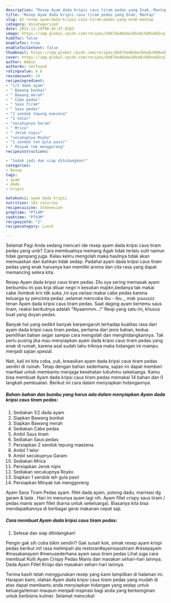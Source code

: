 ```yaml
---
description: "Resep Ayam dada kripsi caus tiram pedas yang Enak, Mantap"
title: "Resep Ayam dada kripsi caus tiram pedas yang Enak, Mantap"
slug: 82-resep-ayam-dada-kripsi-caus-tiram-pedas-yang-enak-mantap
category: Uncategorized
date: 2022-12-19T06:45:47.018Z
image: https://img-global.cpcdn.com/recipes/bb67da48abe3bba0/680x482cq70/ayam-dada-kripsi-caus-tiram-pedas-foto-resep-utama.jpg
hideToc: false
enableToc: true
enableTocContent: false
thumbnail: https://img-global.cpcdn.com/recipes/bb67da48abe3bba0/680x482cq70/ayam-dada-kripsi-caus-tiram-pedas-foto-resep-utama.jpg
cover: https://img-global.cpcdn.com/recipes/bb67da48abe3bba0/680x482cq70/ayam-dada-kripsi-caus-tiram-pedas-foto-resep-utama.jpg
author: Admin
authorAv: notfound
ratingvalue: 4.6
reviewcount: 14
recipeingredient:
- "1/2 dada ayam"
- " Bawang bonbai"
- " Bawang merah"
- " Cabe pedas"
- " Saus tiram"
- " Saus pedas"
- "2 sendok tepung maezena"
- "1 telor"
- "secukupnya Garam"
- " Mrica"
- " Jerok nipis"
- "secukupnya Royko"
- "1 sendok teh gula pasir"
- " Minyak tuk menggoreng"
recipeinstructions:

- "Sudah jadi dan siap dihidangkan!"
categories:
- Resep
tags:
- ayam
- dada
- kripsi

katakunci: ayam dada kripsi 
nutrition: 163 calories
recipecuisine: Indonesian
preptime: "PT14M"
cooktime: "PT43M"
recipeyield: "2"
recipecategory: Lunch

---
```



Selamat Pagi Anda sedang mencari ide resep ayam dada kripsi caus tiram pedas yang unik? Cara membuatnya memang Agak tidak terlalu sulit namun tidak gampang juga. Kalau keliru mengolah maka hasilnya tidak akan memuaskan dan bahkan tidak sedap. Padahal ayam dada kripsi caus tiram pedas yang enak harusnya kan memiliki aroma dan cita rasa yang dapat memancing selera kita.


Resep Ayam dada kripsi caus tiram pedas. Dlu sya sering memasak ayam berbumbu ini pas krja diluar negri n kesukan majikn,bedanya tak makai cabe /lombok krn tdk suka ,ini sya variasi makai cabe pedas karena keluarga sy pencinta pedaz ,selamat mencoba ibu - ibu ,, mak yuuuzzz tenan Ayam dada kripsi caus tiram pedas. Saat daging ayam bertemu saus tiram, reaksi berikutnya adalah &#34;Nyaammm…!&#34; Resp yang satu ini, khusus buat yang doyan pedas.

Banyak hal yang sedikit banyak berpengaruh terhadap kualitas rasa dari ayam dada kripsi caus tiram pedas, pertama dari jenis bahan, kedua pemilihan bahan segar sampai cara mengolah dan menghidangkannya. Tak perlu pusing jika mau menyiapkan ayam dada kripsi caus tiram pedas yang enak di rumah, karena asal sudah tahu triknya maka hidangan ini mampu menjadi sajian spesial.


Nah, kali ini kita coba, yuk, kreasikan ayam dada kripsi caus tiram pedas sendiri di rumah. Tetap dengan bahan sederhana, sajian ini dapat memberi manfaat untuk membantu menjaga kesehatan tubuhmu sekeluarga. Kamu bisa membuat Ayam dada kripsi caus tiram pedas memakai 14 bahan dan 0 langkah pembuatan. Berikut ini cara dalam menyiapkan hidangannya.

<!--inarticleads1-->

##### Bahan-bahan dan bumbu yang harus ada dalam menyiapkan Ayam dada kripsi caus tiram pedas:

1. Sediakan 1/2 dada ayam
1. Siapkan  Bawang bonbai
1. Siapkan  Bawang merah
1. Sediakan  Cabe pedas
1. Ambil  Saus tiram
1. Sediakan  Saus pedas
1. Persiapkan 2 sendok tepung maezena
1. Ambil 1 telor
1. Ambil secukupnya Garam
1. Sediakan  Mrica
1. Persiapkan  Jerok nipis
1. Sediakan secukupnya Royko
1. Siapkan 1 sendok teh gula pasir
1. Persiapkan  Minyak tuk menggoreng


Ayam Saos Tiram Pedas ayam. fillet dada ayam, potong dadu, marinasi dg garam &amp; lada . Hari ini menunya ayam lagi nih. Ayam fillet crispy saus tiram / pedas manis ayam fillet (karna untuk sekeluarga). Biasanya kita bisa mendapatkannya di berbagai gerai makanan cepat saji. 

<!--inarticleads2-->

##### Cara membuat Ayam dada kripsi caus tiram pedas:


1. Selesai dan siap dihidangkan!

Pengin gak sih coba bikin sendiri? Gak susah kok, simak resep ayam krispi pedas berikut ini! rasa melimpah ala restoran#ayamsaustiram #resepayam #masakanayam #menusederhana ayam saus tiram pedas Lihat juga cara membuat Kulit Ayam Crispy Pedas Manis dan masakan sehari-hari lainnya. Dada Ayam Fillet Krispi dan masakan sehari-hari lainnya. 

Terima kasih telah menggunakan resep yang kami tampilkan di halaman ini. Harapan kami, olahan Ayam dada kripsi caus tiram pedas yang mudah di atas dapat membantu anda menyiapkan hidangan yang sedap untuk keluarga/teman maupun menjadi inspirasi bagi anda yang berkeinginan untuk berbisnis kuliner. Selamat mencoba!

